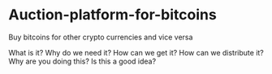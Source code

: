 Auction-platform-for-bitcoins
=============================

Buy bitcoins for other crypto currencies and vice versa

What is it?
Why do we need it?
How can we get it?
How can we distribute it?
Why are you doing this?
Is this a good idea?